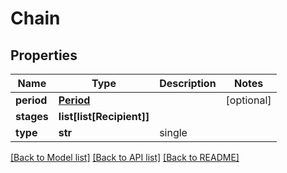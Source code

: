 # Chain

## Properties
Name | Type | Description | Notes
------------ | ------------- | ------------- | -------------
**period** | [**Period**](Period.md) |  | [optional] 
**stages** | **list[list[Recipient]]** |  | 
**type** | **str** | single | 

[[Back to Model list]](../README.md#documentation-for-models) [[Back to API list]](../README.md#documentation-for-api-endpoints) [[Back to README]](../README.md)


